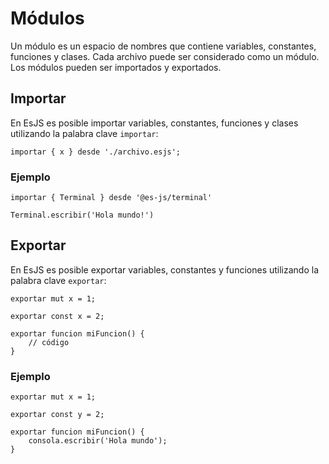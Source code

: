 # Módulos

Un módulo es un espacio de nombres que contiene variables, constantes, funciones y clases. Cada archivo puede ser considerado como un módulo. Los módulos pueden ser importados y exportados.

## Importar

En EsJS es posible importar variables, constantes, funciones y clases utilizando la palabra clave `importar`:

```esjs
importar { x } desde './archivo.esjs';
```

### Ejemplo

<InlinePlayground hide-console hide-preview="false">

```esjs
importar { Terminal } desde '@es-js/terminal'

Terminal.escribir('Hola mundo!')
```

</InlinePlayground>

## Exportar

En EsJS es posible exportar variables, constantes y funciones utilizando la palabra clave `exportar`:

```esjs
exportar mut x = 1;

exportar const x = 2;

exportar funcion miFuncion() {
    // código
}
```

### Ejemplo

```esjs
exportar mut x = 1;

exportar const y = 2;

exportar funcion miFuncion() {
    consola.escribir('Hola mundo');
}
```
